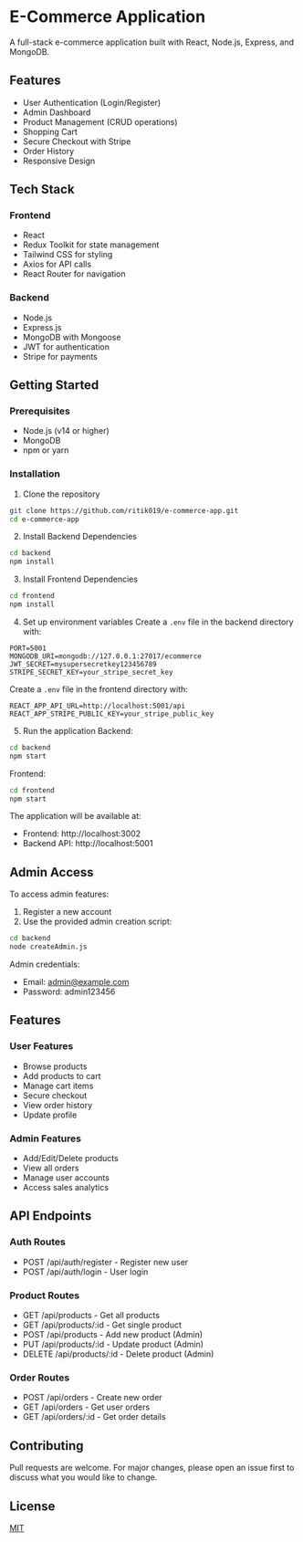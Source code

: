 # E-Commerce Application

A full-stack e-commerce application built with React, Node.js, Express, and MongoDB.

## Features

- User Authentication (Login/Register)
- Admin Dashboard
- Product Management (CRUD operations)
- Shopping Cart
- Secure Checkout with Stripe
- Order History
- Responsive Design

## Tech Stack

### Frontend
- React
- Redux Toolkit for state management
- Tailwind CSS for styling
- Axios for API calls
- React Router for navigation

### Backend
- Node.js
- Express.js
- MongoDB with Mongoose
- JWT for authentication
- Stripe for payments

## Getting Started

### Prerequisites
- Node.js (v14 or higher)
- MongoDB
- npm or yarn

### Installation

1. Clone the repository
```bash
git clone https://github.com/ritik019/e-commerce-app.git
cd e-commerce-app
```

2. Install Backend Dependencies
```bash
cd backend
npm install
```

3. Install Frontend Dependencies
```bash
cd frontend
npm install
```

4. Set up environment variables
Create a `.env` file in the backend directory with:
```
PORT=5001
MONGODB_URI=mongodb://127.0.0.1:27017/ecommerce
JWT_SECRET=mysupersecretkey123456789
STRIPE_SECRET_KEY=your_stripe_secret_key
```

Create a `.env` file in the frontend directory with:
```
REACT_APP_API_URL=http://localhost:5001/api
REACT_APP_STRIPE_PUBLIC_KEY=your_stripe_public_key
```

5. Run the application
Backend:
```bash
cd backend
npm start
```

Frontend:
```bash
cd frontend
npm start
```

The application will be available at:
- Frontend: http://localhost:3002
- Backend API: http://localhost:5001

## Admin Access
To access admin features:
1. Register a new account
2. Use the provided admin creation script:
```bash
cd backend
node createAdmin.js
```

Admin credentials:
- Email: admin@example.com
- Password: admin123456

## Features

### User Features
- Browse products
- Add products to cart
- Manage cart items
- Secure checkout
- View order history
- Update profile

### Admin Features
- Add/Edit/Delete products
- View all orders
- Manage user accounts
- Access sales analytics

## API Endpoints

### Auth Routes
- POST /api/auth/register - Register new user
- POST /api/auth/login - User login

### Product Routes
- GET /api/products - Get all products
- GET /api/products/:id - Get single product
- POST /api/products - Add new product (Admin)
- PUT /api/products/:id - Update product (Admin)
- DELETE /api/products/:id - Delete product (Admin)

### Order Routes
- POST /api/orders - Create new order
- GET /api/orders - Get user orders
- GET /api/orders/:id - Get order details

## Contributing
Pull requests are welcome. For major changes, please open an issue first to discuss what you would like to change.

## License
[MIT](https://choosealicense.com/licenses/mit/)
